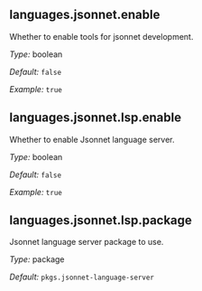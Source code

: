 [comment]: # (Do not edit this file as it is autogenerated. Go to docs/individual-docs if you want to make edits.)


[comment]: # (Please add your documentation on top of this line)

## languages\.jsonnet\.enable

Whether to enable tools for jsonnet development\.



*Type:*
boolean



*Default:*
` false `



*Example:*
` true `



## languages\.jsonnet\.lsp\.enable



Whether to enable Jsonnet language server\.



*Type:*
boolean



*Default:*
` false `



*Example:*
` true `



## languages\.jsonnet\.lsp\.package



Jsonnet language server package to use\.



*Type:*
package



*Default:*
` pkgs.jsonnet-language-server `

